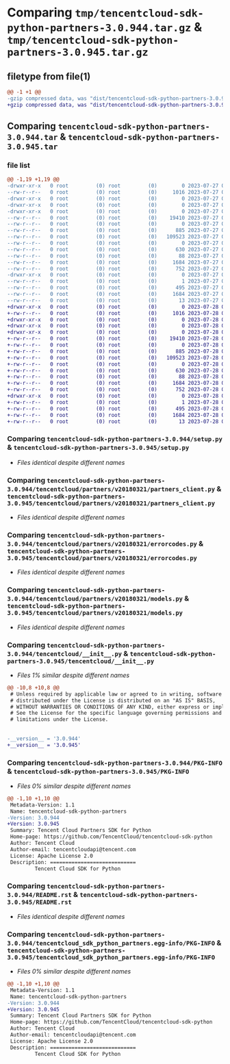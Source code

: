 # Comparing `tmp/tencentcloud-sdk-python-partners-3.0.944.tar.gz` & `tmp/tencentcloud-sdk-python-partners-3.0.945.tar.gz`

## filetype from file(1)

```diff
@@ -1 +1 @@
-gzip compressed data, was "dist/tencentcloud-sdk-python-partners-3.0.944.tar", last modified: Thu Jul 27 02:20:48 2023, max compression
+gzip compressed data, was "dist/tencentcloud-sdk-python-partners-3.0.945.tar", last modified: Fri Jul 28 00:33:11 2023, max compression
```

## Comparing `tencentcloud-sdk-python-partners-3.0.944.tar` & `tencentcloud-sdk-python-partners-3.0.945.tar`

### file list

```diff
@@ -1,19 +1,19 @@
-drwxr-xr-x   0 root         (0) root         (0)        0 2023-07-27 02:20:48.000000 tencentcloud-sdk-python-partners-3.0.944/
--rw-r--r--   0 root         (0) root         (0)     1016 2023-07-27 02:20:48.000000 tencentcloud-sdk-python-partners-3.0.944/setup.py
-drwxr-xr-x   0 root         (0) root         (0)        0 2023-07-27 02:20:48.000000 tencentcloud-sdk-python-partners-3.0.944/tencentcloud/
-drwxr-xr-x   0 root         (0) root         (0)        0 2023-07-27 02:20:48.000000 tencentcloud-sdk-python-partners-3.0.944/tencentcloud/partners/
-drwxr-xr-x   0 root         (0) root         (0)        0 2023-07-27 02:20:48.000000 tencentcloud-sdk-python-partners-3.0.944/tencentcloud/partners/v20180321/
--rw-r--r--   0 root         (0) root         (0)    19410 2023-07-27 02:20:48.000000 tencentcloud-sdk-python-partners-3.0.944/tencentcloud/partners/v20180321/partners_client.py
--rw-r--r--   0 root         (0) root         (0)        0 2023-07-27 02:20:48.000000 tencentcloud-sdk-python-partners-3.0.944/tencentcloud/partners/v20180321/__init__.py
--rw-r--r--   0 root         (0) root         (0)      885 2023-07-27 02:20:48.000000 tencentcloud-sdk-python-partners-3.0.944/tencentcloud/partners/v20180321/errorcodes.py
--rw-r--r--   0 root         (0) root         (0)   109523 2023-07-27 02:20:48.000000 tencentcloud-sdk-python-partners-3.0.944/tencentcloud/partners/v20180321/models.py
--rw-r--r--   0 root         (0) root         (0)        0 2023-07-27 02:20:48.000000 tencentcloud-sdk-python-partners-3.0.944/tencentcloud/partners/__init__.py
--rw-r--r--   0 root         (0) root         (0)      630 2023-07-27 02:20:48.000000 tencentcloud-sdk-python-partners-3.0.944/tencentcloud/__init__.py
--rw-r--r--   0 root         (0) root         (0)       88 2023-07-27 02:20:48.000000 tencentcloud-sdk-python-partners-3.0.944/setup.cfg
--rw-r--r--   0 root         (0) root         (0)     1684 2023-07-27 02:20:48.000000 tencentcloud-sdk-python-partners-3.0.944/PKG-INFO
--rw-r--r--   0 root         (0) root         (0)      752 2023-07-27 02:20:48.000000 tencentcloud-sdk-python-partners-3.0.944/README.rst
-drwxr-xr-x   0 root         (0) root         (0)        0 2023-07-27 02:20:48.000000 tencentcloud-sdk-python-partners-3.0.944/tencentcloud_sdk_python_partners.egg-info/
--rw-r--r--   0 root         (0) root         (0)        1 2023-07-27 02:20:48.000000 tencentcloud-sdk-python-partners-3.0.944/tencentcloud_sdk_python_partners.egg-info/dependency_links.txt
--rw-r--r--   0 root         (0) root         (0)      495 2023-07-27 02:20:48.000000 tencentcloud-sdk-python-partners-3.0.944/tencentcloud_sdk_python_partners.egg-info/SOURCES.txt
--rw-r--r--   0 root         (0) root         (0)     1684 2023-07-27 02:20:48.000000 tencentcloud-sdk-python-partners-3.0.944/tencentcloud_sdk_python_partners.egg-info/PKG-INFO
--rw-r--r--   0 root         (0) root         (0)       13 2023-07-27 02:20:48.000000 tencentcloud-sdk-python-partners-3.0.944/tencentcloud_sdk_python_partners.egg-info/top_level.txt
+drwxr-xr-x   0 root         (0) root         (0)        0 2023-07-28 00:33:11.000000 tencentcloud-sdk-python-partners-3.0.945/
+-rw-r--r--   0 root         (0) root         (0)     1016 2023-07-28 00:33:10.000000 tencentcloud-sdk-python-partners-3.0.945/setup.py
+drwxr-xr-x   0 root         (0) root         (0)        0 2023-07-28 00:33:11.000000 tencentcloud-sdk-python-partners-3.0.945/tencentcloud/
+drwxr-xr-x   0 root         (0) root         (0)        0 2023-07-28 00:33:11.000000 tencentcloud-sdk-python-partners-3.0.945/tencentcloud/partners/
+drwxr-xr-x   0 root         (0) root         (0)        0 2023-07-28 00:33:11.000000 tencentcloud-sdk-python-partners-3.0.945/tencentcloud/partners/v20180321/
+-rw-r--r--   0 root         (0) root         (0)    19410 2023-07-28 00:33:10.000000 tencentcloud-sdk-python-partners-3.0.945/tencentcloud/partners/v20180321/partners_client.py
+-rw-r--r--   0 root         (0) root         (0)        0 2023-07-28 00:33:10.000000 tencentcloud-sdk-python-partners-3.0.945/tencentcloud/partners/v20180321/__init__.py
+-rw-r--r--   0 root         (0) root         (0)      885 2023-07-28 00:33:10.000000 tencentcloud-sdk-python-partners-3.0.945/tencentcloud/partners/v20180321/errorcodes.py
+-rw-r--r--   0 root         (0) root         (0)   109523 2023-07-28 00:33:10.000000 tencentcloud-sdk-python-partners-3.0.945/tencentcloud/partners/v20180321/models.py
+-rw-r--r--   0 root         (0) root         (0)        0 2023-07-28 00:33:10.000000 tencentcloud-sdk-python-partners-3.0.945/tencentcloud/partners/__init__.py
+-rw-r--r--   0 root         (0) root         (0)      630 2023-07-28 00:33:10.000000 tencentcloud-sdk-python-partners-3.0.945/tencentcloud/__init__.py
+-rw-r--r--   0 root         (0) root         (0)       88 2023-07-28 00:33:11.000000 tencentcloud-sdk-python-partners-3.0.945/setup.cfg
+-rw-r--r--   0 root         (0) root         (0)     1684 2023-07-28 00:33:11.000000 tencentcloud-sdk-python-partners-3.0.945/PKG-INFO
+-rw-r--r--   0 root         (0) root         (0)      752 2023-07-28 00:33:10.000000 tencentcloud-sdk-python-partners-3.0.945/README.rst
+drwxr-xr-x   0 root         (0) root         (0)        0 2023-07-28 00:33:11.000000 tencentcloud-sdk-python-partners-3.0.945/tencentcloud_sdk_python_partners.egg-info/
+-rw-r--r--   0 root         (0) root         (0)        1 2023-07-28 00:33:11.000000 tencentcloud-sdk-python-partners-3.0.945/tencentcloud_sdk_python_partners.egg-info/dependency_links.txt
+-rw-r--r--   0 root         (0) root         (0)      495 2023-07-28 00:33:11.000000 tencentcloud-sdk-python-partners-3.0.945/tencentcloud_sdk_python_partners.egg-info/SOURCES.txt
+-rw-r--r--   0 root         (0) root         (0)     1684 2023-07-28 00:33:11.000000 tencentcloud-sdk-python-partners-3.0.945/tencentcloud_sdk_python_partners.egg-info/PKG-INFO
+-rw-r--r--   0 root         (0) root         (0)       13 2023-07-28 00:33:11.000000 tencentcloud-sdk-python-partners-3.0.945/tencentcloud_sdk_python_partners.egg-info/top_level.txt
```

### Comparing `tencentcloud-sdk-python-partners-3.0.944/setup.py` & `tencentcloud-sdk-python-partners-3.0.945/setup.py`

 * *Files identical despite different names*

### Comparing `tencentcloud-sdk-python-partners-3.0.944/tencentcloud/partners/v20180321/partners_client.py` & `tencentcloud-sdk-python-partners-3.0.945/tencentcloud/partners/v20180321/partners_client.py`

 * *Files identical despite different names*

### Comparing `tencentcloud-sdk-python-partners-3.0.944/tencentcloud/partners/v20180321/errorcodes.py` & `tencentcloud-sdk-python-partners-3.0.945/tencentcloud/partners/v20180321/errorcodes.py`

 * *Files identical despite different names*

### Comparing `tencentcloud-sdk-python-partners-3.0.944/tencentcloud/partners/v20180321/models.py` & `tencentcloud-sdk-python-partners-3.0.945/tencentcloud/partners/v20180321/models.py`

 * *Files identical despite different names*

### Comparing `tencentcloud-sdk-python-partners-3.0.944/tencentcloud/__init__.py` & `tencentcloud-sdk-python-partners-3.0.945/tencentcloud/__init__.py`

 * *Files 1% similar despite different names*

```diff
@@ -10,8 +10,8 @@
 # Unless required by applicable law or agreed to in writing, software
 # distributed under the License is distributed on an "AS IS" BASIS,
 # WITHOUT WARRANTIES OR CONDITIONS OF ANY KIND, either express or implied.
 # See the License for the specific language governing permissions and
 # limitations under the License.
 
 
-__version__ = '3.0.944'
+__version__ = '3.0.945'
```

### Comparing `tencentcloud-sdk-python-partners-3.0.944/PKG-INFO` & `tencentcloud-sdk-python-partners-3.0.945/PKG-INFO`

 * *Files 0% similar despite different names*

```diff
@@ -1,10 +1,10 @@
 Metadata-Version: 1.1
 Name: tencentcloud-sdk-python-partners
-Version: 3.0.944
+Version: 3.0.945
 Summary: Tencent Cloud Partners SDK for Python
 Home-page: https://github.com/TencentCloud/tencentcloud-sdk-python
 Author: Tencent Cloud
 Author-email: tencentcloudapi@tencent.com
 License: Apache License 2.0
 Description: ============================
         Tencent Cloud SDK for Python
```

### Comparing `tencentcloud-sdk-python-partners-3.0.944/README.rst` & `tencentcloud-sdk-python-partners-3.0.945/README.rst`

 * *Files identical despite different names*

### Comparing `tencentcloud-sdk-python-partners-3.0.944/tencentcloud_sdk_python_partners.egg-info/PKG-INFO` & `tencentcloud-sdk-python-partners-3.0.945/tencentcloud_sdk_python_partners.egg-info/PKG-INFO`

 * *Files 0% similar despite different names*

```diff
@@ -1,10 +1,10 @@
 Metadata-Version: 1.1
 Name: tencentcloud-sdk-python-partners
-Version: 3.0.944
+Version: 3.0.945
 Summary: Tencent Cloud Partners SDK for Python
 Home-page: https://github.com/TencentCloud/tencentcloud-sdk-python
 Author: Tencent Cloud
 Author-email: tencentcloudapi@tencent.com
 License: Apache License 2.0
 Description: ============================
         Tencent Cloud SDK for Python
```

